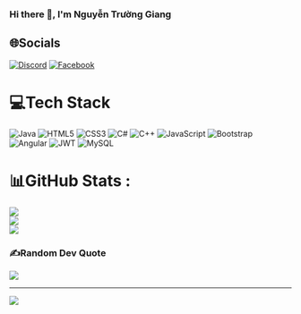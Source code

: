 ### Hi there 👋, I'm Nguyễn Trường Giang


## 🌐Socials
[![Discord](https://img.shields.io/badge/Discord-%237289DA.svg?logo=discord&logoColor=white)](htttps://discord.gg/.owenjj) [![Facebook](https://img.shields.io/badge/Facebook-%231877F2.svg?logo=Facebook&logoColor=white)](https://facebook.com/https://www.facebook.com/gi1911)
# 💻Tech Stack
![Java](https://img.shields.io/badge/java-%23ED8B00.svg?style=for-the-badge&logo=java&logoColor=white) ![HTML5](https://img.shields.io/badge/html5-%23E34F26.svg?style=for-the-badge&logo=html5&logoColor=white) ![CSS3](https://img.shields.io/badge/css3-%231572B6.svg?style=for-the-badge&logo=css3&logoColor=white) ![C#](https://img.shields.io/badge/c%23-%23239120.svg?style=for-the-badge&logo=c-sharp&logoColor=white) ![C++](https://img.shields.io/badge/c++-%2300599C.svg?style=for-the-badge&logo=c%2B%2B&logoColor=white) ![JavaScript](https://img.shields.io/badge/javascript-%23323330.svg?style=for-the-badge&logo=javascript&logoColor=%23F7DF1E) ![Bootstrap](https://img.shields.io/badge/bootstrap-%23563D7C.svg?style=for-the-badge&logo=bootstrap&logoColor=white) ![Angular](https://img.shields.io/badge/angular-%23DD0031.svg?style=for-the-badge&logo=angular&logoColor=white) ![JWT](https://img.shields.io/badge/JWT-black?style=for-the-badge&logo=JSON%20web%20tokens) ![MySQL](https://img.shields.io/badge/mysql-%2300f.svg?style=for-the-badge&logo=mysql&logoColor=white)
# 📊GitHub Stats :
![](https://github-readme-stats.vercel.app/api?username=Owen-JJ&theme=radical&hide_border=false&include_all_commits=false&count_private=false)<br/>
![](https://github-readme-streak-stats.herokuapp.com/?user=Owen-JJ&theme=radical&hide_border=false)<br/>
![](https://github-readme-stats.vercel.app/api/top-langs/?username=Owen-JJ&theme=radical&hide_border=false&include_all_commits=false&count_private=false&layout=compact)<br/>

### ✍️Random Dev Quote
![](https://quotes-github-readme.vercel.app/api?type=horizontal&theme=radical)

---
[![](https://visitcount.itsvg.in/api?id=Owen-JJ&icon=0&color=0)](https://visitcount.itsvg.in)

